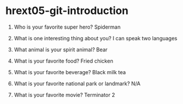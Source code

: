 # hrext05-git-introduction

1. Who is your favorite super hero?
Spiderman

2. What is one interesting thing about you?
I can speak two languages

3. What animal is your spirit animal?
Bear

4. What is your favorite food?
Fried chicken

5. What is your favorite beverage?
Black milk tea

6. What is your favorite national park or landmark?
N/A

7. What is your favorite movie?
Terminator 2